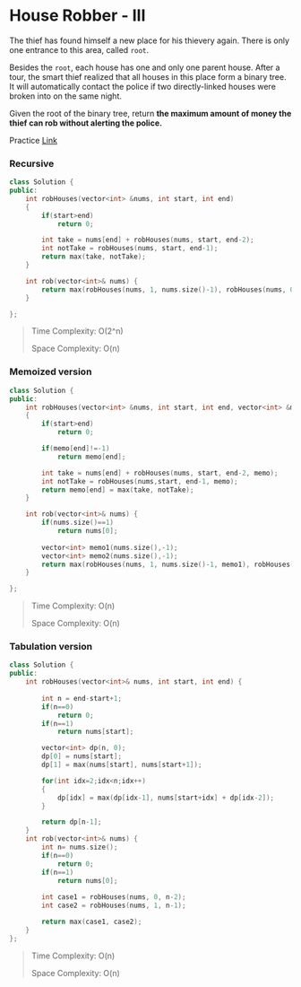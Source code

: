 # House Robber - III

The thief has found himself a new place for his thievery again. There is only one entrance to this area, called `root`.

Besides the `root`, each house has one and only one parent house. After a tour, the smart thief realized that all houses in this place form a binary tree. It will automatically contact the police if two directly-linked houses were broken into on the same night.

Given the root of the binary tree, return **the maximum amount of money the thief can rob without alerting the police.**

Practice [Link](https://leetcode.com/problems/house-robber-iii/description/)


### Recursive

```cpp
class Solution {
public:
    int robHouses(vector<int> &nums, int start, int end)
    {
        if(start>end)
            return 0;

        int take = nums[end] + robHouses(nums, start, end-2);
        int notTake = robHouses(nums, start, end-1);
        return max(take, notTake);
    }

    int rob(vector<int>& nums) {
        return max(robHouses(nums, 1, nums.size()-1), robHouses(nums, 0, nums.size()-2));
    }

};
```

> Time Complexity: O(2^n)
> 
> Space Complexity: O(n)


### Memoized version

```cpp
class Solution {
public:
    int robHouses(vector<int> &nums, int start, int end, vector<int> &memo)
    {
        if(start>end)
            return 0;

        if(memo[end]!=-1)
            return memo[end];

        int take = nums[end] + robHouses(nums, start, end-2, memo);
        int notTake = robHouses(nums,start, end-1, memo);
        return memo[end] = max(take, notTake);
    }

    int rob(vector<int>& nums) {
        if(nums.size()==1)
            return nums[0];
        
        vector<int> memo1(nums.size(),-1);
        vector<int> memo2(nums.size(),-1);
        return max(robHouses(nums, 1, nums.size()-1, memo1), robHouses(nums, 0, nums.size()-2, memo2));
    }

};

```

> Time Complexity: O(n)
> 
> Space Complexity: O(n)



### Tabulation version

```cpp
class Solution {
public:
    int robHouses(vector<int>& nums, int start, int end) {
        
        int n = end-start+1;
        if(n==0)
            return 0;
        if(n==1)
            return nums[start];

        vector<int> dp(n, 0);
        dp[0] = nums[start];
        dp[1] = max(nums[start], nums[start+1]);

        for(int idx=2;idx<n;idx++)
        {
            dp[idx] = max(dp[idx-1], nums[start+idx] + dp[idx-2]);
        }

        return dp[n-1];
    }
    int rob(vector<int>& nums) {
        int n= nums.size();
        if(n==0)
            return 0;
        if(n==1)
            return nums[0];
        
        int case1 = robHouses(nums, 0, n-2);
        int case2 = robHouses(nums, 1, n-1);

        return max(case1, case2);
    }
};

```

> Time Complexity: O(n)
> 
> Space Complexity: O(n)

